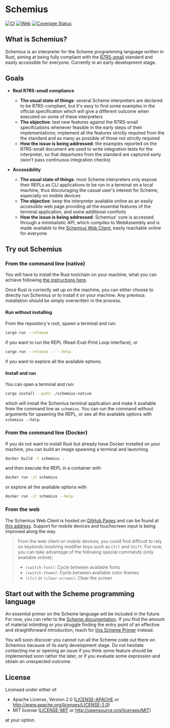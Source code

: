 # Schemius

[![CI](https://github.com/cowuake/schemius/actions/workflows/continuous-integration.yml/badge.svg)](https://github.com/cowuake/schemius/actions/workflows/continuous-integration.yaml)
[![Web](https://github.com/cowuake/schemius/actions/workflows/publish-web.yml/badge.svg)](https://github.com/cowuake/schemius/actions/workflows/publish-web.yml)
[![Coverage Status](https://coveralls.io/repos/github/cowuake/schemius/badge.svg?branch=main)](https://coveralls.io/github/cowuake/schemius?branch=main)

## What is Schemius?

Schemius is an interpreter for the Scheme programming language written in Rust, aiming at being fully compliant with the [R7RS-small](https://small.r7rs.org/) standard and easily accessible for everyone. Currently in an early development stage.

## Goals

- **Real R7RS-small compliance**
  - **The usual state of things**: several Scheme interpreters are declared to be R7RS-compliant, but it's easy to find some examples in the official specification which will give a different outcome when executed on some of these interpreters
  - **The objective**: test new features against the R7RS-small specifications whenever feasible in the early steps of their implementations; implement all the features strictly required from the the standard and as many as possible of those not strictly required
  - **How the issue is being addressed**: the examples reported on the R7RS-small document are used to write integration tests for the interpreter, so that departures from the standard are captured early (won't pass continuous integration checks)

- **Accessibility**
  - **The usual state of things**: most Scheme interpreters only expose their REPLs as CLI applications to be run in a terminal on a local machine, thus discouraging the casual user's interest for Scheme, especially on mobile devices
  - **The objective**: keep the interpreter available online as an easily accessible web page providing all the essential features of the terminal application, and some additional comforts
  - **How the issue is being addressed**: Schemius' core is accessed through a minimalistic API, which compiles to WebAssembly and is made available to the [Schemius Web Client](https://cowuake.github.io/schemius/), easily reachable online for everyone

## Try out Schemius

### From the command line (native)

You will have to install the Rust toolchain on your machine, what you can achieve following [the instructions here](https://www.rust-lang.org/tools/install).

Once Rust is correctly set up on the machine, you can either choose to directly run Schemius or to install it on your machine. Any previous installation should be simply overwritten in the process.

#### Run without installing

From the repository's root, spawn a terminal and run:

```bash
cargo run --release
```

if you want to run the REPL (Read-Eval-Print Loop interface), or

```bash
cargo run --release -- --help
```

if you want to explore all the available options.

#### Install and run

You can open a terminal and run:

```bash
cargo install --path ./schemius-native
```

which will install the Schemius terminal application and make it available from the command line as `schemius`. You can run the command without arguments for spawning the REPL, or see all the available options with `schemius --help`.

### From the command line (Docker)

If you do not want to install Rust but already have Docker installed on your machine, you can build an image spawning a terminal and launching

```bash
docker build -t schemius .
```

and then execute the REPL in a container with

```bash
docker run -it schemius
```

or explore all the available options with

```bash
docker run -it schemius --help
```

### From the web

The Schemius Web Client is hosted on [GitHub Pages](https://pages.github.com/) and can be found at [this address](https://cowuake.github.io/schemius/). Support for mobile devices and touchscreen input is being improved along the way.

> From the web client on mobile devices, you could find difficult to rely on keybinds involving modifier keys such as `Ctrl` and `Shift`. For now, you can take advantage of the following special commands (only available online):
>
> - `(switch-font)`: Cycle between available fonts
> - `(switch-theme)`: Cycle between available color themes
> - `(clc)` or `(clear-screen)`: Clear the screen
>

## Start out with the Scheme programming language

An essential primer on the Scheme language will be included in the future. For now, you can refer to the [Scheme documentation](https://docs.scheme.org/). If you find the amount of material intimiting or you struggle finding the entry point of an effective and straightforward introduction, reach for [this Scheme Primer](https://spritely.institute/static/papers/scheme-primer.html) instead.

You will soon discover you cannot run all the Scheme code out there on Schemius because of its early development stage. Do not hesitate contacting me or opening an issue if you think some feature should be implemented soon rather the later, or if you evaluate some expression and obtain an unexpected outcome.

## License

Licensed under either of

- Apache License, Version 2.0
    ([LICENSE-APACHE](LICENSE-APACHE) or http://www.apache.org/licenses/LICENSE-2.0)
- MIT license
    ([LICENSE-MIT](LICENSE-MIT) or http://opensource.org/licenses/MIT)

at your option.
